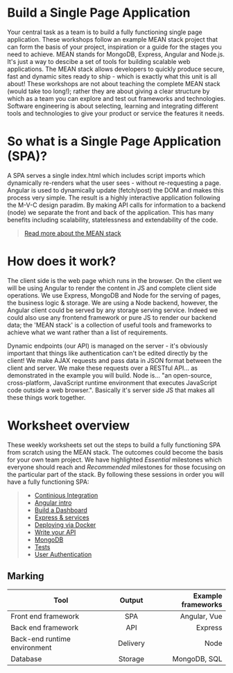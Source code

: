 # Build a Single Page Application
Your central task as a team is to build a fully functioning single page application. These workshops follow an example MEAN stack project that can form the basis of your project, inspiration or a guide for the stages you need to achieve. MEAN stands for MongoDB, Express, Angular and Node.js. It's just a way to descibe a set of tools for building scalable web applications. The MEAN stack allows developers to quickly produce secure, fast and dynamic sites ready to ship - which is exactly what this unit is all about! These workshops are not about teaching the complete MEAN stack (would take too long!); rather they are about giving a clear structure by which as a team you can explore and test out frameworks and technologies. Software engineering is about selecting, learning and integrating different tools and technologies to give your product or service the features it needs.  

# So what is a Single Page Application (SPA)?
A SPA serves a single index.html which includes script imports which dynamically re-renders what the user sees - without re-requesting a page. Angular is used to dynamically update (fetch/post) the DOM and makes this process very simple. The result is a highly interactive application following the M-V-C design paradim. By making API calls for information to a backend (node) we separate the front and back of the application. This has many benefits including scalability, statelessness and extendability of the code.

> [Read more about the MEAN stack](https://www.ibm.com/uk-en/cloud/learn/mean-stack-explained)

# How does it work?
The client side is the web page which runs in the browser. On the client we will be using Angular to render the content in JS and complete client side operations. We use Express, MongoDB and Node for the serving of pages, the business logic & storage. We are using a Node backend, however, the Angular client could be served by any storage serving service. Indeed we could also use any frontend framework or pure JS to render our backend data; the 'MEAN stack' is a collection of useful tools and frameworks to achieve what we want rather than a list of requirements.

Dynamic endpoints (our API) is managed on the server - it's obviously important that things like authentication can't be edited directly by the client!  We make AJAX requests and pass data in JSON format between the client and server. We make these requests over a RESTful API... as demonstrated in the example you will build. Node is... "an open-source, cross-platform, JavaScript runtime environment that executes JavaScript code outside a web browser.". Basically it's server side JS that makes all these things work together.

# Worksheet overview
These weekly worksheets set out the steps to build a fully functioning SPA from scratch using the MEAN stack. The outcomes could become the basis for your own team project. We have highlighted *Essential* milestones which everyone should reach and *Recommended* milestones for those focusing on the particular part of the stack. By following these sessions in order you will have a fully functioning SPA:

>- [Continious Integration](Worksheets/1_DevOps_Docker_CI.md)
>- [Angular intro](Worksheets/2_Angular_building_client_side.md)
>- [Build a Dashboard](Worksheets/3_Angular_dashboard.md)
>- [Express & services](Worksheets/4_Express_through_services.md)
>- [Deploying via Docker](Worksheets/5_Deploying_with_Docker.md)
>- [Write your API](Worksheets/6_Launch_your_API.md)
>- [MongoDB](Worksheets/7_MongoDB_persistent_storage.md)
>- [Tests](Worksheets/8_Testing_and_errors.md)
>- [User Authentication](Worksheets/9_User_Authentication.md)

## Marking

| Tool        | Output           | Example frameworks  |
| ------------- |:-------------:| -----:|
| Front end framework | SPA | Angular, Vue |
| Back end framework     | API |   Express |
| Back-end runtime environment | Delivery | Node |
| Database | Storage | MongoDB, SQL |

